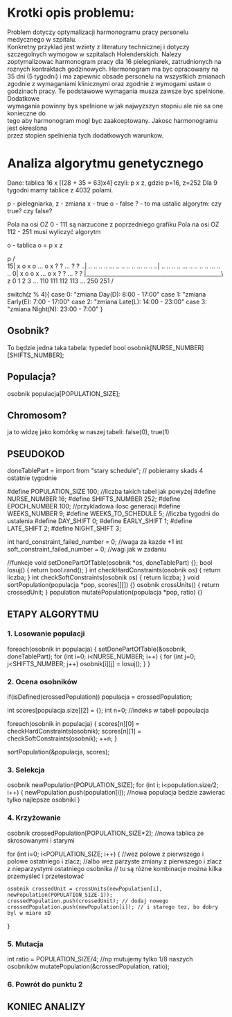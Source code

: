 # Krotki	opis	problemu:	
Problem	dotyczy	 optymalizacji	harmonogramu	pracy	personelu	medycznego	w	szpitalu.	
Konkretny	przyklad	jest	wziety	z	literatury	technicznej	i dotyczy	szczegolnych	wymogow	
w	 szpitalach	 Holenderskich.	 Nalezy	 zoptymalizowac	 harmonogram	 pracy	 dla	 16	
pielegniarek,	zatrudnionych	na	roznych	kontraktach	godzinowych.	Harmonogram	ma	byc	
opracowany	 na	 35	 dni	 (5	 tygodni)	 i	 ma	 zapewnic	 obsade	 personelu	 na	 wszystkich	
zmianach	 zgodnie	 z	 wymaganiami	 klinicznymi	 oraz	 zgodnie	 z	 wymogami	 ustaw	 o	
godzinach	 pracy.	 Te	 podstawowe	 wymagania	 musza	 zawsze	 byc	 spelnione.	 Dodatkowe	
wymagania	powinny	bys	spelnione	w	jak	najwyzszyn	stopniu	ale	nie	sa	one	konieczne	do	
tego	 aby	 harmonogram	 mogl	 byc	 zaakceptowany.	 Jakosc	 harmonogramu	 jest	 okreslona	
przez	stopien	spelnienia	tych	dodatkowych	warunkow.






# Analiza algorytmu genetycznego
Dane: tablica 16 x [(28 + 35 = 63)x4]
czyli: p x z, gdzie p=16, z=252
Dla 9 tygodni mamy tablice z 4032 polami.

p - pielegniarka,
z - zmiana
x - true
o - false
? - to ma ustalic algorytm: czy true? czy false?

Pola na osi OZ 0 - 111 są narzucone z poprzedniego grafiku
Pola na osi OZ 112 - 251 musi wyliczyć algorytm

o - tablica
o = p x z

  p
  /\
15|	x 	o 	x 	o 	...	o 	x 	?	? 	... ? 	?
..|	.. 	.. 	.. 	..	...	.. 	.. 	..	.. 	... ..	..
..|	.. 	.. 	.. 	..	...	.. 	.. 	..	.. 	... .. 	..
 0|	x 	o 	o 	x 	...	o 	x 	?	?	... ? 	?
  |_________________________________________________\ z
 	0	1	2	3	...	110	111	112	113	...	250	251	/

switch(z % 4){
	case 0: "zmiana Day(D): 8:00 - 17:00"
	case 1: "zmiana Early(E): 7:00 - 17:00"
	case 2: "zmiana Late(L): 14:00 - 23:00"
	case 3: "zmiana Night(N): 23:00 - 7:00"
}

## Osobnik?
To będzie jedna taka tabela:
typedef bool osobnik[NURSE_NUMBER][SHIFTS_NUMBER];

## Populacja?
osobnik populacja[POPULATION_SIZE];

## Chromosom?
ja to widzę jako komórkę w naszej tabeli: false(0), true(1)


## PSEUDOKOD
doneTablePart = import from "stary schedule"; // pobieramy skads 4 ostatnie tygodnie

#define POPULATION_SIZE 100; //liczba takich tabel jak powyżej
#define NURSE_NUMBER 16; 
#define SHIFTS_NUMBER 252;
#define EPOCH_NUMBER 100; //przykladowa ilosc generacji
#define WEEKS_NUMBER 9;
#define WEEKS_TO_SCHEDULE 5; //liczba tygodni do ustalenia
#define DAY_SHIFT 0;
#define EARLY_SHIFT 1;
#define LATE_SHIFT 2;
#define NIGHT_SHIFT 3;

int hard_constraint_failed_number = 0; //waga za kazde +1
int soft_constraint_failed_number = 0; //wagi jak w zadaniu

//funkcje
void setDonePartOfTable(osobnik *os, doneTablePart) {};
bool losuj() { return bool.rand(); }
int checkHardConstraints(osobnik os) { return liczba; }
int checkSoftConstraints(osobnik os) { return liczba; }
void sortPopulation(populacja *pop, scores[][]) {}
osobnik crossUnits() { return crossedUnit; }
population mutatePopulation(populacja *pop, ratio) {}

## ETAPY ALGORYTMU
### 1. Losowanie populacji

foreach(osobnik in populacja) {
	setDonePartOfTable(&osobnik, doneTablePart);
	for (int i=0; i<NURSE_NUMBER; i++) {
		for (int j=0; j<SHIFTS_NUMBER; j++)
			osobnik[i][j] = losuj();
	}
}

### 2. Ocena osobników

if(isDefined(crossedPopulation)) populacja = crossedPopulation;

int scores[populacja.size][2] = {};
int n=0; //indeks w tabeli popoulacja

foreach(osobnik in populacja) {
	scores[n][0] = checkHardConstraints(osobnik);
	scores[n][1] = checkSoftConstraints(osobnik);
	++n;
}

sortPopulation(&populacja, scores);

### 3. Selekcja

osobnik newPopulation[POPULATION_SIZE];
for (int i; i<population.size/2; i++) {
	newPopulation.push(population[i]); //nowa populacja bedzie zawierac tylko najlepsze osobniki
}

### 4. Krzyżowanie

osobnik crossedPopulation[POPULATION_SIZE*2]; //nowa tablica ze skrosowanymi i starymi


for (int i=0; i<POPULATION_SIZE; i++) {
	//wez polowe z pierwszego i polowe ostatniego i zlacz;
	//albo wez parzyste zmiany z pierwszego i zlacz z nieparzystymi ostatniego osobnika
	// tu są różne kombinacje można kilka przemyśleć i przetestować
	
	osobnik crossedUnit = crossUnits(newPopulation[i], newPopulation(POPULATION_SIZE-1));
	crossedPopulation.push(crossedUnit); // dodaj nowego
	crossedPopulation.push(newPopulation[i]); // i starego tez, bo dobry byl w miare xD
}

### 5. Mutacja

int ratio = POPULATION_SIZE/4; //np mutujemy tylko 1/8 naszych osobników
mutatePopulation(&crossedPopulation, ratio);

### 6. Powrót do punktu 2


## KONIEC ANALIZY
